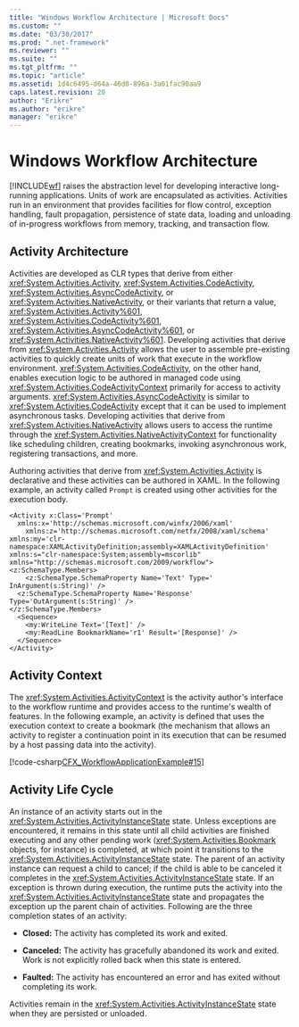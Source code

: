 ```yaml
---
title: "Windows Workflow Architecture | Microsoft Docs"
ms.custom: ""
ms.date: "03/30/2017"
ms.prod: ".net-framework"
ms.reviewer: ""
ms.suite: ""
ms.tgt_pltfrm: ""
ms.topic: "article"
ms.assetid: 1d4c6495-d64a-46d0-896a-3a01fac90aa9
caps.latest.revision: 20
author: "Erikre"
ms.author: "erikre"
manager: "erikre"
---
```

# Windows Workflow Architecture
[!INCLUDE[wf](../../../includes/wf-md.md)] raises the abstraction level for developing interactive long-running applications. Units of work are encapsulated as activities. Activities run in an environment that provides facilities for flow control, exception handling, fault propagation, persistence of state data, loading and unloading of in-progress workflows from memory, tracking, and transaction flow.  
  
## Activity Architecture  
 Activities are developed as CLR types that derive from either <xref:System.Activities.Activity>, <xref:System.Activities.CodeActivity>, <xref:System.Activities.AsyncCodeActivity>, or <xref:System.Activities.NativeActivity>, or their variants that return a value, <xref:System.Activities.Activity%601>, <xref:System.Activities.CodeActivity%601>, <xref:System.Activities.AsyncCodeActivity%601>, or <xref:System.Activities.NativeActivity%601>. Developing activities that derive from <xref:System.Activities.Activity> allows the user to assemble pre-existing activities to quickly create units of work that execute in the workflow environment. <xref:System.Activities.CodeActivity>, on the other hand, enables execution logic to be authored in managed code using <xref:System.Activities.CodeActivityContext> primarily for access to activity arguments. <xref:System.Activities.AsyncCodeActivity> is similar to <xref:System.Activities.CodeActivity> except that it can be used to implement asynchronous tasks. Developing activities that derive from <xref:System.Activities.NativeActivity> allows users to access the runtime through the <xref:System.Activities.NativeActivityContext> for functionality like scheduling children, creating bookmarks, invoking asynchronous work, registering transactions, and more.  
  
 Authoring activities that derive from <xref:System.Activities.Activity> is declarative and these activities can be authored in XAML. In the following example, an activity called `Prompt` is created using other activities for the execution body.  
  
```  
<Activity x:Class='Prompt'  
  xmlns:x='http://schemas.microsoft.com/winfx/2006/xaml'  
    xmlns:z='http://schemas.microsoft.com/netfx/2008/xaml/schema'  
xmlns:my='clr-namespace:XAMLActivityDefinition;assembly=XAMLActivityDefinition'  
xmlns:s="clr-namespace:System;assembly=mscorlib"  
xmlns="http://schemas.microsoft.com/2009/workflow">  
<z:SchemaType.Members>  
    <z:SchemaType.SchemaProperty Name='Text' Type=' InArgument(s:String)' />  
  <z:SchemaType.SchemaProperty Name='Response' Type='OutArgument(s:String)' />  
</z:SchemaType.Members>  
  <Sequence>  
    <my:WriteLine Text='[Text]' />  
    <my:ReadLine BookmarkName='r1' Result='[Response]' />  
  </Sequence>  
</Activity>  
```  
  
## Activity Context  
 The <xref:System.Activities.ActivityContext> is the activity author's interface to the workflow runtime and provides access to the runtime's wealth of features. In the following example, an activity is defined that uses the execution context to create a bookmark (the mechanism that allows an activity to register a continuation point in its execution that can be resumed by a host passing data into the activity).  
  
 [!code-csharp[CFX_WorkflowApplicationExample#15](../../../samples/snippets/csharp/VS_Snippets_CFX/cfx_workflowapplicationexample/cs/program.cs#15)]  
  
## Activity Life Cycle  
 An instance of an activity starts out in the <xref:System.Activities.ActivityInstanceState> state. Unless exceptions are encountered, it remains in this state until all child activities are finished executing and any other pending work (<xref:System.Activities.Bookmark> objects, for instance) is completed, at which point it transitions to the <xref:System.Activities.ActivityInstanceState> state. The parent of an activity instance can request a child to cancel; if the child is able to be canceled it completes in the <xref:System.Activities.ActivityInstanceState> state. If an exception is thrown during execution, the runtime puts the activity into the <xref:System.Activities.ActivityInstanceState> state and propagates the exception up the parent chain of activities. Following are the three completion states of an activity:  
  
-   **Closed:** The activity has completed its work and exited.  
  
-   **Canceled:** The activity has gracefully abandoned its work and exited. Work is not explicitly rolled back when this state is entered.  
  
-   **Faulted:** The activity has encountered an error and has exited without completing its work.  
  
 Activities remain in the <xref:System.Activities.ActivityInstanceState> state when they are persisted or unloaded.